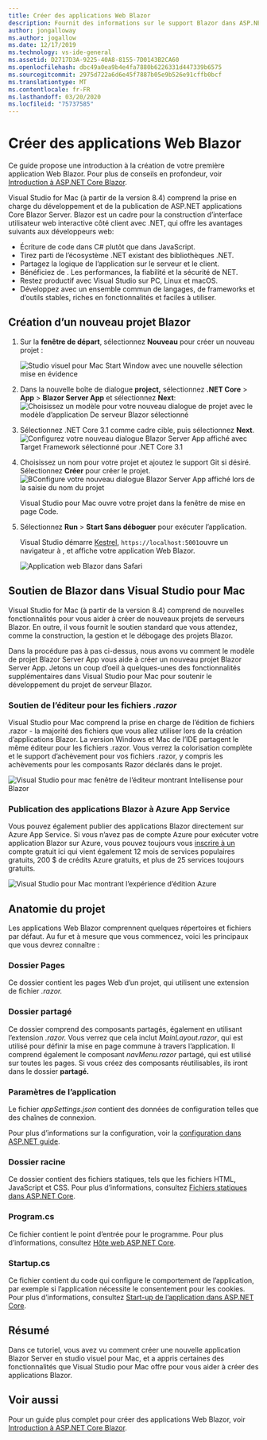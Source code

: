 ```yaml
---
title: Créer des applications Web Blazor
description: Fournit des informations sur le support Blazor dans ASP.NET applications Core dans Visual Studio pour Mac.
author: jongalloway
ms.author: jogallow
ms.date: 12/17/2019
ms.technology: vs-ide-general
ms.assetid: D2717D3A-9225-40A8-8155-7D0143B2CA60
ms.openlocfilehash: dbc49a0ea9b4e4fa7880b6226331d447339b6575
ms.sourcegitcommit: 2975d722a6d6e45f7887b05e9b526e91cffb0bcf
ms.translationtype: MT
ms.contentlocale: fr-FR
ms.lasthandoff: 03/20/2020
ms.locfileid: "75737585"
---
```

# <a name="create-blazor-web-apps"></a>Créer des applications Web Blazor

Ce guide propose une introduction à la création de votre première application Web Blazor. Pour plus de conseils en profondeur, voir [Introduction à ASP.NET Core Blazor](/aspnet/core/blazor/index).

Visual Studio for Mac (à partir de la version 8.4) comprend la prise en charge du développement et de la publication de ASP.NET applications Core Blazor Server. Blazor est un cadre pour la construction d’interface utilisateur web interactive côté client avec .NET, qui offre les avantages suivants aux développeurs web:

* Écriture de code dans C# plutôt que dans JavaScript.
* Tirez parti de l’écosystème .NET existant des bibliothèques .NET.
* Partagez la logique de l’application sur le serveur et le client.
* Bénéficiez de . Les performances, la fiabilité et la sécurité de NET.
* Restez productif avec Visual Studio sur PC, Linux et macOS.
* Développez avec un ensemble commun de langages, de frameworks et d’outils stables, riches en fonctionnalités et faciles à utiliser.

## <a name="creating-a-new-blazor-project"></a>Création d’un nouveau projet Blazor

1. Sur la **fenêtre de départ**, sélectionnez **Nouveau** pour créer un nouveau projet :

   ![Studio visuel pour Mac Start Window avec une nouvelle sélection mise en évidence](media/blazor-new-project.png)
1. Dans la nouvelle boîte de dialogue **project,** sélectionnez **.NET Core** > **App** > **Blazor Server App** et sélectionnez **Next**: ![Choisissez un modèle pour votre nouveau dialogue de projet avec le modèle d’application De serveur Blazor sélectionné](media/blazor-project-template.png)

1. Sélectionnez .NET Core 3.1 comme cadre cible, puis sélectionnez **Next**. 
   ![Configurez votre nouveau dialogue Blazor Server App affiché avec Target Framework sélectionné pour .NET Core 3.1](media/blazor-select-target-framework.png)

1. Choisissez un nom pour votre projet et ajoutez le support Git si désiré. Sélectionnez **Créer** pour créer le projet.
   ![BConfigure votre nouveau dialogue Blazor Server App affiché lors de la saisie du nom du projet](media/blazor-name-project.png)

   Visual Studio pour Mac ouvre votre projet dans la fenêtre de mise en page Code.
1. Sélectionnez **Run** > **Start Sans déboguer** pour exécuter l’application.

   Visual Studio démarre [Kestrel](/aspnet/core/fundamentals/servers/kestrel), `https://localhost:5001`ouvre un navigateur à , et affiche votre application Web Blazor.

   ![Application web Blazor dans Safari](media/blazor-new-app-in-edge.png)

## <a name="blazor-support-in-visual-studio-for-mac"></a>Soutien de Blazor dans Visual Studio pour Mac

Visual Studio for Mac (à partir de la version 8.4) comprend de nouvelles fonctionnalités pour vous aider à créer de nouveaux projets de serveurs Blazor. En outre, il vous fournit le soutien standard que vous attendez, comme la construction, la gestion et le débogage des projets Blazor. 

Dans la procédure pas à pas ci-dessus, nous avons vu comment le modèle de projet Blazor Server App vous aide à créer un nouveau projet Blazor Server App. Jetons un coup d’oeil à quelques-unes des fonctionnalités supplémentaires dans Visual Studio pour Mac pour soutenir le développement du projet de serveur Blazor.

### <a name="editor-support-for-razor-files"></a>Soutien de l’éditeur pour les fichiers *.razor*
Visual Studio pour Mac comprend la prise en charge de l’édition de fichiers .razor - la majorité des fichiers que vous allez utiliser lors de la création d’applications Blazor. La version Windows et Mac de l’IDE partagent le même éditeur pour les fichiers .razor. Vous verrez la colorisation complète et le support d’achèvement pour vos fichiers .razor, y compris les achèvements pour les composants Razor déclarés dans le projet.

![Visual Studio pour mac fenêtre de l’éditeur montrant Intellisense pour Blazor](media/blazor-intellisense.png)

### <a name="publishing-blazor-applications-to-azure-app-service"></a>Publication des applications Blazor à Azure App Service
Vous pouvez également publier des applications Blazor directement sur Azure App Service. Si vous n’avez pas de compte Azure pour exécuter votre application Blazor sur Azure, vous pouvez toujours vous [inscrire à un](https://azure.microsoft.com/free) compte gratuit ici qui vient également 12 mois de services populaires gratuits, 200 $ de crédits Azure gratuits, et plus de 25 services toujours gratuits.

![Visual Studio pour Mac montrant l’expérience d’édition Azure](media/blazor-azure-publish.png)

## <a name="project-anatomy"></a>Anatomie du projet

Les applications Web Blazor comprennent quelques répertoires et fichiers par défaut. Au fur et à mesure que vous commencez, voici les principaux que vous devrez connaître :

### <a name="pages-folder"></a>Dossier Pages

Ce dossier contient les pages Web d’un projet, qui utilisent une extension de fichier *.razor.*

### <a name="shared-folder"></a>Dossier partagé

Ce dossier comprend des composants partagés, également en utilisant l’extension *.razor.* Vous verrez que cela inclut *MainLayout.razor*, qui est utilisé pour définir la mise en page commune à travers l’application. Il comprend également le composant *navMenu.razor* partagé, qui est utilisé sur toutes les pages. Si vous créez des composants réutilisables, ils iront dans le dossier **partagé.**

### <a name="app-settings"></a>Paramètres de l’application

Le fichier *appSettings.json* contient des données de configuration telles que des chaînes de connexion.

Pour plus d’informations sur la configuration, voir la [configuration dans ASP.NET guide](/aspnet/core/fundamentals/configuration/index).

### <a name="wwwroot-folder"></a>Dossier racine

Ce dossier contient des fichiers statiques, tels que les fichiers HTML, JavaScript et CSS. Pour plus d’informations, consultez [Fichiers statiques dans ASP.NET Core](/aspnet/core/fundamentals/static-files).

### <a name="programcs"></a>Program.cs

Ce fichier contient le point d’entrée pour le programme. Pour plus d’informations, consultez [Hôte web ASP.NET Core](/aspnet/core/fundamentals/host/web-host).

### <a name="startupcs"></a>Startup.cs

Ce fichier contient du code qui configure le comportement de l’application, par exemple si l’application nécessite le consentement pour les cookies. Pour plus d’informations, consultez [Start-up de l’application dans ASP.NET Core](/aspnet/core/fundamentals/startup).

## <a name="summary"></a>Résumé
Dans ce tutoriel, vous avez vu comment créer une nouvelle application Blazor Server en studio visuel pour Mac, et a appris certaines des fonctionnalités que Visual Studio pour Mac offre pour vous aider à créer des applications Blazor.

## <a name="see-also"></a>Voir aussi

Pour un guide plus complet pour créer des applications Web Blazor, voir [Introduction à ASP.NET Core Blazor](/aspnet/core/blazor/index).
